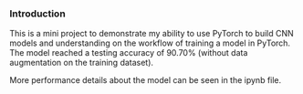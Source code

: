 ### Introduction
This is a mini project to demonstrate my ability to use PyTorch to build CNN models and understanding on the workflow of training a model in PyTorch. The model reached a testing accuracy of 90.70% (without data augmentation on the training dataset).

More performance details about the model can be seen in the ipynb file.
